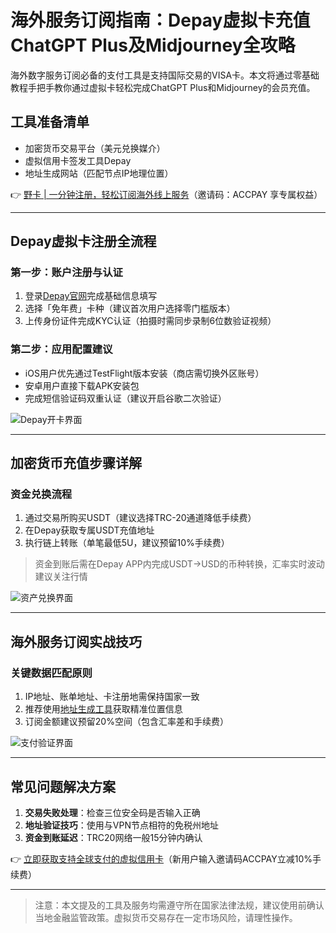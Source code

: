 # 海外服务订阅指南：Depay虚拟卡充值ChatGPT Plus及Midjourney全攻略

海外数字服务订阅必备的支付工具是支持国际交易的VISA卡。本文将通过零基础教程手把手教你通过虚拟卡轻松完成ChatGPT Plus和Midjourney的会员充值。

## 工具准备清单
- 加密货币交易平台（美元兑换媒介）
- 虚拟信用卡签发工具Depay
- 地址生成网站（匹配节点IP地理位置）

👉 [野卡 | 一分钟注册，轻松订阅海外线上服务](https://bbtdd.com/yeka)（邀请码：ACCPAY 享专属权益）

---

## Depay虚拟卡注册全流程

### 第一步：账户注册与认证
1. 登录[Depay官网](https://bbtdd.com/yeka)完成基础信息填写
2. 选择「免年费」卡种（建议首次用户选择零门槛版本）
3. 上传身份证件完成KYC认证（拍摄时需同步录制6位数验证视频）

### 第二步：应用配置建议
- iOS用户优先通过TestFlight版本安装（商店需切换外区账号）
- 安卓用户直接下载APK安装包
- 完成短信验证码双重认证（建议开启谷歌二次验证）

![Depay开卡界面](https://bbtdd.com/wp-content/uploads/img/633776148451474.webp@f_auto?token=4d010aeb5d9570a9548c28752937164e)

---

## 加密货币充值步骤详解

### 资金兑换流程
1. 通过交易所购买USDT（建议选择TRC-20通道降低手续费）
2. 在Depay获取专属USDT充值地址
3. 执行链上转账（单笔最低5U，建议预留10%手续费）

> 资金到账后需在Depay APP内完成USDT→USD的币种转换，汇率实时波动建议关注行情
 
![资产兑换界面](https://bbtdd.com/wp-content/uploads/img/37351754.webp@f_auto?token=62367915ac5a5bfdebd6e154a3bfe00e)

---

## 海外服务订阅实战技巧

### 关键数据匹配原则
1. IP地址、账单地址、卡注册地需保持国家一致
2. 推荐使用[地址生成工具](https://www.meiguodizhi.com/)获取精准位置信息
3. 订阅金额建议预留20%空间（包含汇率差和手续费）

![支付验证界面](https://bbtdd.com/wp-content/uploads/img/791703313.webp@f_auto?token=675a61fc0d7be22820cb9e2e70fb7b51)

---

## 常见问题解决方案
1. **交易失败处理**：检查三位安全码是否输入正确
2. **地址验证技巧**：使用与VPN节点相符的免税州地址
3. **资金到账延迟**：TRC20网络一般15分钟内确认

👉 [立即获取支持全球支付的虚拟信用卡](https://bbtdd.com/yeka)（新用户输入邀请码ACCPAY立减10%手续费）

---

> 注意：本文提及的工具及服务均需遵守所在国家法律法规，建议使用前确认当地金融监管政策。虚拟货币交易存在一定市场风险，请理性操作。